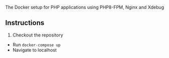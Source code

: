 The Docker setup for PHP applications using PHP8-FPM, Nginx and Xdebug

## Instructions
1. Checkout the repository
* Run `docker-compose up`
* Navigate to localhost
